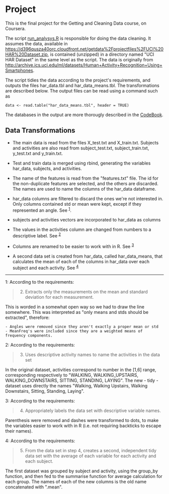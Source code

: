 # Project
This is the final project for the Getting and Cleaning Data course, on Coursera.

The script [run_analysys.R](run_analysys.R) is responsible for doing the data cleaning. It assumes the data, available in https://d396qusza40orc.cloudfront.net/getdata%2Fprojectfiles%2FUCI%20HAR%20Dataset.zip, is contained (unzipped) in a directory named "UCI HAR Dataset" in the same level as the script. The data is originally from http://archive.ics.uci.edu/ml/datasets/Human+Activity+Recognition+Using+Smartphones.

The script tidies the data according to the project's requirements, and outputs the files har_data.tbl and har_data_means.tbl. The transformations are described below. The output files can be read using a command such as

`data <- read.table("har_data_means.tbl", header = TRUE)`

The databases in the output are more thorougly described in the [CodeBook](CodeBook.md).

## Data Transformations

- The main data is read from the files X_test.txt and X_train.txt. Subjects and activities are also read from subject_test.txt, subject_train.txt, y_test.txt and y_train.txt.

- Test and train data is merged using rbind, generating the variables har_data, subjects,
and activities.

- The name of the features is read from the "features.txt" file. The id for the non-duplicate features are selected, and the others are discarded. The names are used to name the columns of the har_data dataframe.

- har_data columns are filtered to discard the ones we're not interested in. Only columns contained std or mean were kept, except if they represented an angle. See <sup>[1](#fn1)</sup>.

- subjects and activities vectors are incorporated to har_data as columns

- The values in the activities column are changed from numbers to a descriptive label. See <sup>[2](#fn2)</sup>

- Columns are renamed to be easier to work with in R. See <sup>[3](#fn3)</sup>

- A second data set is created from har_data, called har_data_means, that calculates the mean of each of the columns in har_data over each subject and each activity. See <sup>[4](#fn4)</sup>


-------------------------------------------------------------------


<a name="fn1">1</a>: According to the requirements:

> 2. Extracts only the measurements on the mean and standard deviation for each measurement.

This is worded in a somewhat open way so we had to draw the line somewhere. This was interpreted as "only means and stds should be extracted", therefore:

	- Angles were removed since they aren't exactly a proper mean or std
	- MeanFreq's were included since they are a weighted means of frequency components.

<a name="fn2">2</a>: According to the requirements:

> 3. Uses descriptive activity names to name the activities in the data set

In the original dataset, activities correspond to number in the [1,6] range, corresponding respectively to "WALKING, WALKING_UPSTAIRS, WALKING_DOWNSTAIRS, SITTING, STANDING, LAYING". The new - tidy - dataset uses directly the names "Walking, Walking Upstairs, Walking Downstairs, Sitting, Standing, Laying".

<a name="fn3">3</a>: According to the requirements:

> 4. Appropriately labels the data set with descriptive variable names.

Parenthesis were removed and dashes were transformed to dots, to make the variables easier to work with in R (i.e. not requiring backticks to escape their names).

<a name="fn4">4</a>: According to the requirements:

> 5. From the data set in step 4, creates a second, independent tidy data set with the average of each variable for each activity and each subject.

The first dataset was grouped by subject and activity, using the group_by function, and then fed to the summarise function for average calculation for each group. The names of each of the new columns is the old name concatenated with ".mean".